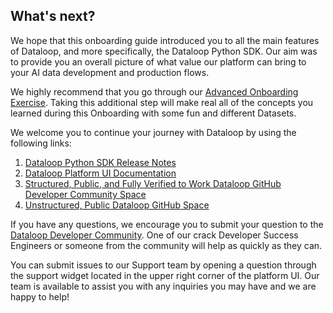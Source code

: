 ## What's next?

We hope that this onboarding guide introduced you to all the main features of Dataloop, and more specifically, the Dataloop Python SDK.  Our aim was to provide you an overall picture of what value our platform can bring to your AI data development and production flows.

We highly recommend that you go through our [Advanced Onboarding Exercise](https://github.com/StefanSilver/dtlpy-documentation/blob/main/onboarding/11.%20Onboarding_Exercise.md).  Taking this additional step will make real all of the concepts you learned during this Onboarding with some fun and different Datasets.

We welcome you to continue your journey with Dataloop by using the following links:

1. [Dataloop Python SDK Release Notes](https://docs.dataloop.ai/docs/sdk-release-notes)
2. [Dataloop Platform UI Documentation](https://docs.dataloop.ai/docs/welcome)
3. [Structured, Public, and Fully Verified to Work Dataloop GitHub Developer Community Space](https://github.com/dataloop-ai-apps)
4. [Unstructured, Public Dataloop GitHub Space](https://github.com/dataloop-ai)

If you have any questions, we encourage you to submit your question to the [Dataloop Developer Community](https://github.com/dataloop-ai-apps/dataloop-devs/discussions/new?category=q-a). One of our crack Developer Success Engineers or someone from the community will help as quickly as they can.

You can submit issues to our Support team by opening a question through the support widget located in the upper right corner of the platform UI. Our team is available to assist you with any inquiries you may have and we are happy to help!
